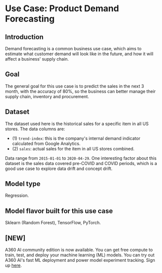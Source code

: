 # Use Case: Product Demand Forecasting

## Introduction

Demand forecasting is a common business use case, which aims to estimate what customer demand will look like in the future, and how it will affect a business' supply chain.

## Goal

The general goal for this use case is to predict the sales in the next 3 month, with the accuracy of 80%, so the business can better manage their supply chain, inventory and procurement.

## Dataset

The dataset used here is the historical sales for a specific item in all US stores. The data columns are: 

- (1) `trend-index`: this is the company's internal demand indicator calculated from Google Analytics.
- (2) `sales`: actual sales for the item in all US stores combined.

Data range from `2015-01-01` to `2020-04-29`. One interesting factor about this dataset is the sales data covered pre-COVID and COVID periods, which is a good use case to explore data drift and concept drift.  

## Model type

Regression.

## Model flavor built for this use case

Sklearn (Random Forest), TensorFlow, PyTorch.

## [NEW]
A360 AI community edition is now available. You can get free compute to train, test, and deploy your machine learning (ML) models. You can try out A360 AI's fast ML deployment and power model experiment tracking. Sign up [here](https://andromeda360.ai/community-edition/).
